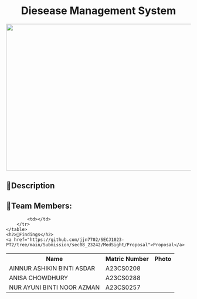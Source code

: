 </head>
<body>
    <h1 align="center">Diesease Management System</h1>
    <image src = "https://github.com/jjn7702/SECJ1023-PT2/assets/147675086/8f48ebd8-8433-44d4-a4df-10d850e12dec" width="1000" height="400">
    <h2>🔗Description</h2>
    <p> 
    </p>
    <h2>🔗Team Members: </h2>
    <table>
        <tr>
            <th>Name</th>
            <th>Matric Number</th>
            <th>Photo</th>
        </tr>
        <tr>
            <td>AINNUR ASHIKIN BINTI ASDAR</td>
            <td>A23CS0208</td>
            <td></td>
        </tr>
        <tr>
            <td>ANISA CHOWDHURY</td>
            <td>A23CS0288</td>
            <td></td>
        </tr>
        <tr>
            <td>NUR AYUNI BINTI NOOR AZMAN</td>
            <td>A23CS0257</td>

            <td></td>
        </tr>
    </table>
    <h2>🔗Findings</h2>
    <a href="https://github.com/jjn7702/SECJ1023-PT2/tree/main/Submission/sec08_23242/MedSight/Proposal">Proposal</a>
</body>
</html>
